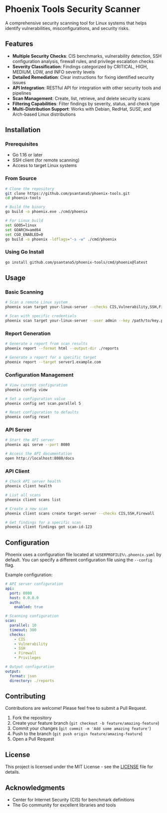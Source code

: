 # Phoenix Tools Security Scanner

A comprehensive security scanning tool for Linux systems that helps identify vulnerabilities, misconfigurations, and security risks.

## Features

- **Multiple Security Checks**: CIS benchmarks, vulnerability detection, SSH configuration analysis, firewall rules, and privilege escalation checks  
- **Severity Classification**: Findings categorized by CRITICAL, HIGH, MEDIUM, LOW, and INFO severity levels  
- **Detailed Remediation**: Clear instructions for fixing identified security issues  
- **API Integration**: RESTful API for integration with other security tools and pipelines  
- **Scan Management**: Create, list, retrieve, and delete security scans  
- **Filtering Capabilities**: Filter findings by severity, status, and check type  
- **Multi-Distribution Support**: Works with Debian, RedHat, SUSE, and Arch-based Linux distributions  

## Installation

### Prerequisites

- Go 1.16 or later  
- SSH client (for remote scanning)  
- Access to target Linux systems  

### From Source

```bash
# Clone the repository
git clone https://github.com/psantana5/phoenix-tools.git
cd phoenix-tools

# Build the binary
go build -o phoenix.exe ./cmd/phoenix

# For Linux build
set GOOS=linux
set GOARCH=amd64
set CGO_ENABLED=0
go build -o phoenix -ldflags="-s -w" ./cmd/phoenix
```

### Using Go Install

```bash
go install github.com/psantana5/phoenix-tools/cmd/phoenix@latest
```

## Usage

### Basic Scanning

```bash
# Scan a remote Linux system
phoenix scan target your-linux-server --checks CIS,Vulnerability,SSH,Firewall,Privileges

# Scan with specific credentials
phoenix scan target your-linux-server --user admin --key /path/to/key.pem
```

### Report Generation

```bash
# Generate a report from scan results
phoenix report --format html --output-dir ./reports

# Generate a report for a specific target
phoenix report --target server1.example.com
```

### Configuration Management

```bash
# View current configuration
phoenix config view

# Set a configuration value
phoenix config set scan.parallel 5

# Reset configuration to defaults
phoenix config reset
```

### API Server

```bash
# Start the API server
phoenix api serve --port 8080

# Access the API documentation
open http://localhost:8080/docs
```

### API Client

```bash
# Check API server health
phoenix client health

# List all scans
phoenix client scans list

# Create a new scan
phoenix client scans create target-server --checks CIS,SSH,Firewall

# Get findings for a specific scan
phoenix client findings get scan-id-123
```

## Configuration

Phoenix uses a configuration file located at `%USERPROFILE%\.phoenix.yaml` by default. You can specify a different configuration file using the `--config` flag.

Example configuration:

```yaml
# API server configuration
api:
  port: 8080
  host: 0.0.0.0
  auth:
    enabled: true

# Scanning configuration
scan:
  parallel: 10
  timeout: 300
  checks:
    - CIS
    - Vulnerability
    - SSH
    - Firewall
    - Privileges

# Output configuration
output:
  format: json
  directory: ./reports
```

## Contributing

Contributions are welcome! Please feel free to submit a Pull Request.

1. Fork the repository  
2. Create your feature branch (`git checkout -b feature/amazing-feature`)  
3. Commit your changes (`git commit -m 'Add some amazing feature'`)  
4. Push to the branch (`git push origin feature/amazing-feature`)  
5. Open a Pull Request  

## License

This project is licensed under the MIT License - see the [LICENSE](LICENSE) file for details.

## Acknowledgments

- Center for Internet Security (CIS) for benchmark definitions  
- The Go community for excellent libraries and tools  
